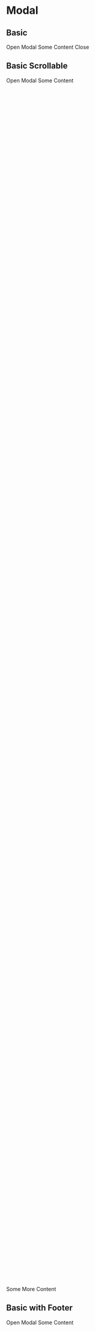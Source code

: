 # Modal

## Basic

<Playground>
  <p-button @click="openModal(0)">Open Modal</p-button>
  <p-modal heading="Some Heading" :open="isOpen(0)" v-on:close="closeModal(0)">
    <p-text>Some Content</p-text>
    <p-button @click="closeModal(0)">Close</p-button>
  </p-modal>
</Playground>

## Basic Scrollable

<Playground>
  <p-button @click="openModal(1)">Open Modal</p-button>
  <p-modal heading="Some Heading" :open="isOpen(1)" v-on:close="closeModal(1)">
    <p-text>Some Content</p-text>
    <div style="height: 80vh;"></div>
    <p-text>Some More Content</p-text>
  </p-modal>
</Playground>


## Basic with Footer

<Playground>
  <p-button @click="openModal(2)">Open Modal</p-button>
  <p-modal heading="Some Heading" :open="isOpen(2)" v-on:close="closeModal(2)">
    <p-text>Some Content</p-text>
    <div style="height: 80vh;"></div>
    <p-text>Some More Content</p-text>
    <p-modal-footer>
      <p-button @click="closeModal(2)">Save</p-button>
      <p-button variant="tertiary" @click="closeModal(2)">Close</p-button>
    </p-modal-footer>
  </p-modal>
</Playground>

## Basic with Scrollable Footer

<Playground>
  <p-button @click="openModal(3)">Open Modal</p-button>
  <p-modal heading="Some Heading" :open="isOpen(3)" v-on:close="closeModal(3)">
    <p-text>Some Content</p-text>
    <div style="height: 80vh;"></div>
    <p-text>Some More Content</p-text>
    <p-modal-footer scrollable>
      <p-button @click="closeModal(3)">Save</p-button>
      <p-button variant="tertiary" @click="closeModal(3)">Close</p-button>
    </p-modal-footer>
  </p-modal>
</Playground>

## Without Heading

<Playground>
  <p-button @click="openModal(4)">Open Modal</p-button>
  <p-modal :open="isOpen(4)" v-on:close="closeModal(4)">
    <p-text>Some Content</p-text>
  </p-modal>
</Playground>

## Without Close Button

<Playground>
  <p-button @click="openModal(5)">Open Modal</p-button>
  <p-modal heading="Some Heading" disable-close-button :open="isOpen(5)" v-on:close="closeModal(5)">
    <p-text>Some Content</p-text>
  </p-modal>
</Playground>

## Without Heading and Close Button

<Playground>
  <p-button @click="openModal(6)">Open Modal</p-button>
  <p-modal disable-close-button :open="isOpen(6)" v-on:close="closeModal(6)">
    <p-text>Some Content</p-text>
  </p-modal>
</Playground>


<script lang="ts">
  import Vue from 'vue';
  import Component from 'vue-class-component';
  
  @Component
  export default class PlaygroundModal extends Vue {
    private modalState: {[key: number]: boolean} = {};
    
    private mounted() {
      this.modalState = { ...Array.from(Array(document.querySelectorAll('.playground').length)) };
    }
    
    public isOpen(index: number): boolean {
      return this.modalState[index];
    }
    
    public openModal(index: number): void {
      this.modalState[index] = true;
    }
    
    public closeModal(index: number): void {
      this.modalState[index] = false;
    }
  }
</script>